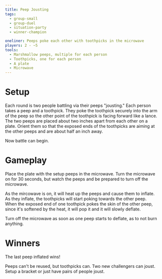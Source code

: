 ```yaml
---
title: Peep Jousting
tags:
  - group-small
  - group-duel
  - situation-party
  - winner-champion

oneliner: Peeps poke each other with toothpicks in the microwave
players: 2 - ~5
tools:
  - Marshmallow peeps, multiple for each person
  - Toothpicks, one for each person
  - A plate
  - Microwave
---
```

# Setup
Each round is two people battling via their peeps "jousting."
Each person takes a peep and a toothpick.
They poke the toothpick securely into the arm of the peep so the other point of the toothpick is facing forward like a lance.
The two peeps are placed about two inches apart from each other on a plate.
Orient them so that the exposed ends of the toothpicks are aiming at the other peeps and are about half an inch away.

Now battle can begin.

# Gameplay
Place the plate with the setup peeps in the microwave.
Turn the microwave on for 30 seconds, but watch the peeps and be prepared to turn off the microwave.

As the mircowave is on, it will heat up the peeps and cause them to inflate.
As they inflate, the toothpicks will start poking towards the other peep.
When the exposed end of one toothpick pokes the skin of the other peep, since it's softened by the heat, it will pop it and it will slowly deflate.

Turn off the microwave as soon as one peep starts to deflate, as to not burn anything.

# Winners
The last peep inflated wins!

Peeps can't be reused, but toothpicks can.
Two new challengers can joust.
Setup a bracket or just have pairs of people joust.
